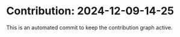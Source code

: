 # Contribution: 2024-12-09-14-25
This is an automated commit to keep the contribution graph active.
